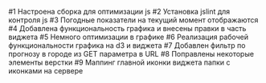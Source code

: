 #1 Настроена сборка для оптимизации js
#2 Установка jslint для контроля js
#3 Погодные показатели на текущий момент отображаются
#4 Добавлена функциональность графика и внесены правки в часть виджета
#5 Немного оптимизации в графике
#6 Реализация рабочей функциональности графика на d3 и виджета
#7 Добавлен фильтр по прогнозу в городе из GET параметра в URL
#8 Поправлены некоторые элементы верстки
#9 Маппинг главной иконки виджета папки с иконками на сервере